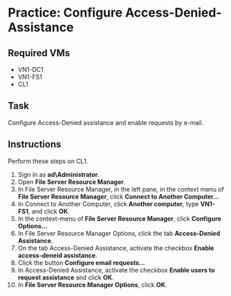# Practice: Configure Access-Denied-Assistance

## Required VMs

* VN1-DC1
* VN1-FS1
* CL1

## Task

Configure Access-Denied assistance and enable requests by e-mail.

## Instructions

Perform these steps on CL1.

1. Sign in as **ad\Administrator**.
1. Open **File Server Resource Manager**.
1. In File Server Resource Manager, in the left pane, in the context menu of **File Server Resource Manager**, click **Connect to Another Computer...**
1. In Connect to Another Computer, click **Another computer**, type **VN1-FS1**, and click **OK**.
1. In the context-menu of **File Server Resource Manager**, click **Configure Options...**
1. In File Server Resource Manager Options, click the tab **Access-Denied Assistance**.
1. On the tab Access-Denied Assistance, activate the checkbox **Enable access-deneid assistance**.
1. Click the button **Configure email requests...**
1. In Access-Denied Assistance, activate the checkbox **Enable users to request assistance** and click **OK**.
1. In **File Server Resource Manager Options**, click **OK**.
